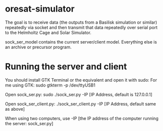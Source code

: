 # oresat-simulator

The goal is to receive data (the outputs from a Basilisk simulation or similar) 
repeatedly via socket and then transmit that data repeatedly over serial port
to the Helmholtz Cage and Solar Simulator.

sock_ser_model contains the current server/client model. Everything else is an archive or precursor program.

# Running the server and client
You should install GTK Terminal or the equivalent and open it with sudo:
For me using GTK:
sudo gtkterm -p /dev/ttyUSB1

Open sock_ser.py:
sudo ./sock_ser.py -IP [IP Address, default is 127.0.0.1]

Open sock_ser_client.py:
./sock_ser_client.py -IP [IP Address, default same as above]

When using two computers, use -IP [the IP address of the computer running
the server: sock_ser.py]
